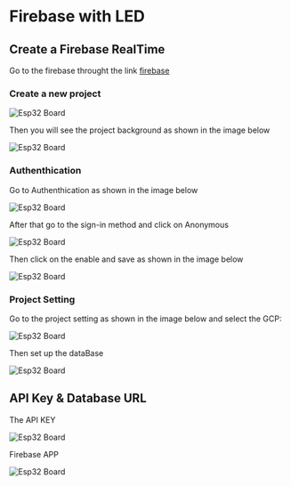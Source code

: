 # Firebase with LED

## Create a Firebase RealTime 


Go to the firebase throught the link [firebase](https://console.firebase.google.com/u/1/)


### Create a new project

![Esp32 Board](https://github.com/Theara-Seng/IOT_ESP32/blob/main/led_firebase/image/firebase.png)

Then you will see the project background as shown in the image below


![Esp32 Board](https://github.com/Theara-Seng/IOT_ESP32/blob/main/led_firebase/image/firebase_background.png)


### Authenthication 

Go to Authenthication as shown in the image below 


![Esp32 Board](https://github.com/Theara-Seng/IOT_ESP32/blob/main/led_firebase/image/Autentication.png)

After that go to the sign-in method and click on Anonymous

![Esp32 Board](https://github.com/Theara-Seng/IOT_ESP32/blob/main/led_firebase/image/anonymous.png)


Then click on the enable and save as shown in the image below

![Esp32 Board](https://github.com/Theara-Seng/IOT_ESP32/blob/main/led_firebase/image/enable_anonymous.png)


### Project Setting

Go to the project setting as shown in the image below and select the GCP:

![Esp32 Board](https://github.com/Theara-Seng/IOT_ESP32/blob/main/led_firebase/image/project_setting.png)

Then set up the dataBase 

![Esp32 Board](https://github.com/Theara-Seng/IOT_ESP32/blob/main/led_firebase/image/database.png)


## API Key & Database URL

The API KEY 

![Esp32 Board](https://github.com/Theara-Seng/IOT_ESP32/blob/main/led_firebase/image/api_key.png)

Firebase APP

![Esp32 Board](https://github.com/Theara-Seng/IOT_ESP32/blob/main/led_firebase/image/firebase_app.png)

